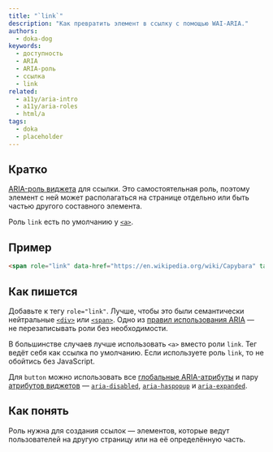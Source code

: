 ```yaml
---
title: "`link`"
description: "Как превратить элемент в ссылку с помощью WAI-ARIA."
authors:
  - doka-dog
keywords:
  - доступность
  - ARIA
  - ARIA-роль
  - ссылка
  - link
related:
  - a11y/aria-intro
  - a11y/aria-roles
  - html/a
tags:
  - doka
  - placeholder
---
```


## Кратко

[ARIA-роль виджета](/a11y/aria-roles/#roli-vidzhetov) для ссылки. Это самостоятельная роль, поэтому элемент с ней может располагаться на странице отдельно или быть частью другого составного элемента.

Роль `link` есть по умолчанию у [`<a>`](/html/a/).

## Пример

```html
<span role="link" data-href="https://en.wikipedia.org/wiki/Capybara" tabindex="0">Узнать больше о капибарах</span>
```

## Как пишется

Добавьте к тегу `role="link"`. Лучше, чтобы это были семантически нейтральные [`<div>`](/html/div/) или [`<span>`](/html/span/). Одно из [правил использования ARIA](/a11y/aria-intro/#pravila-ispolzovaniya) — не перезаписывать роли без необходимости.

В большинстве случаев лучше использовать `<a>` вместо роли `link`. Тег ведёт себя как ссылка по умолчанию. Если используете роль `link`, то не обойтись без JavaScript.

Для `button` можно использовать все [глобальные ARIA-атрибуты](/a11y/aria-attrs/#globalnye-atributy) и пару [атрибутов виджетов](/a11y/aria-attrs/#atributy-vidzhetov) — [`aria-disabled`](/a11y/aria-disabled/), [`aria-haspopup`](/a11y/aria-haspopup/) и [`aria-expanded`](/a11y/aria-expanded/).

## Как понять

Роль нужна для создания ссылок — элементов, которые ведут пользователей на другую страницу или на её определённую часть.
